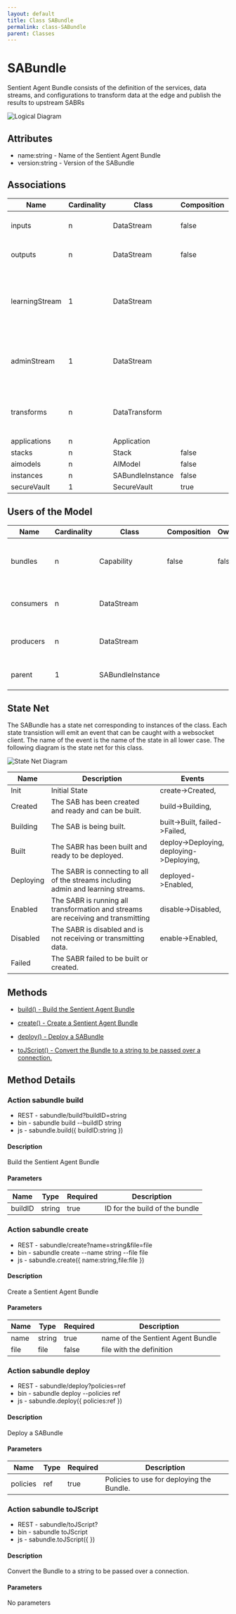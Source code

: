```yaml
---
layout: default
title: Class SABundle
permalink: class-SABundle
parent: Classes
---
```


# SABundle

Sentient Agent Bundle consists of the definition of the services, data streams, and configurations to transform data at the edge and publish the results to upstream SABRs

![Logical Diagram](./logical.png)

## Attributes

* name:string - Name of the Sentient Agent Bundle
* version:string - Version of the SABundle


## Associations

| Name | Cardinality | Class | Composition | Owner | Description |
| --- | --- | --- | --- | --- | --- |
| inputs | n | DataStream | false | false | Input Data Streams for the SABR |
| outputs | n | DataStream | false | false | Output Data Streams for the SABR |
| learningStream | 1 | DataStream |  |  | Learning Corpus Stream receives updates and sends out updates to the aimodel |
| adminStream | 1 | DataStream |  |  | Administration Stream to handle registration of SABRS to Capabilities |
| transforms | n | DataTransform |  |  | Data Transformations run on input data send to output data. |
| applications | n | Application |  |  |  |
| stacks | n | Stack | false | false |  |
| aimodels | n | AIModel | false | false |  |
| instances | n | SABundleInstance | false | true |  |
| secureVault | 1 | SecureVault | true | true |  |



## Users of the Model

| Name | Cardinality | Class | Composition | Owner | Description |
| --- | --- | --- | --- | --- | --- |
| bundles | n | Capability | false | false | SABR Bundles that make up the Capabilities. |
| consumers | n | DataStream |  |  | This is a consumer of the data stream. |
| producers | n | DataStream |  |  | This is a producer of the data stream. |
| parent | 1 | SABundleInstance |  |  | Parent of the SAB Instance |



## State Net
The SABundle has a state net corresponding to instances of the class. Each state transistion will emit an 
event that can be caught with a websocket client. The name of the event is the name of the state in all lower case.
The following diagram is the state net for this class.

![State Net Diagram](./statenet.png)

| Name | Description | Events |
| --- | --- | --- |
| Init | Initial State | create-&gt;Created,  |
| Created | The SAB has been created and ready and can be built. | build-&gt;Building,  |
| Building | The SAB is being built. | built-&gt;Built, failed-&gt;Failed,  |
| Built | The SABR has been built and ready to be deployed. | deploy-&gt;Deploying, deploying-&gt;Deploying,  |
| Deploying | The SABR is connecting to all of the streams including admin and learning streams. | deployed-&gt;Enabled,  |
| Enabled | The SABR is running all transformation and streams are receiving and transmitting | disable-&gt;Disabled,  |
| Disabled | The SABR is disabled and is not receiving or transmitting data. | enable-&gt;Enabled,  |
| Failed | The SABR failed to be built or created. |  |



## Methods

* [build() - Build the Sentient Agent Bundle](#action-build)

* [create() - Create a Sentient Agent Bundle](#action-create)

* [deploy() - Deploy a SABundle](#action-deploy)

* [toJScript() - Convert the Bundle to a string to be passed over a connection.](#action-toJScript)


<h2>Method Details</h2>
    
### Action sabundle build



* REST - sabundle/build?buildID=string
* bin - sabundle build --buildID string
* js - sabundle.build({ buildID:string })

#### Description
Build the Sentient Agent Bundle

#### Parameters

| Name | Type | Required | Description |
|---|---|---|---|
| buildID | string |true | ID for the build of the bundle |




### Action sabundle create



* REST - sabundle/create?name=string&amp;file=file
* bin - sabundle create --name string --file file
* js - sabundle.create({ name:string,file:file })

#### Description
Create a Sentient Agent Bundle

#### Parameters

| Name | Type | Required | Description |
|---|---|---|---|
| name | string |true | name of the Sentient Agent Bundle |
| file | file |false | file with the definition |




### Action sabundle deploy



* REST - sabundle/deploy?policies=ref
* bin - sabundle deploy --policies ref
* js - sabundle.deploy({ policies:ref })

#### Description
Deploy a SABundle

#### Parameters

| Name | Type | Required | Description |
|---|---|---|---|
| policies | ref |true | Policies to use for deploying the Bundle. |




### Action sabundle toJScript



* REST - sabundle/toJScript?
* bin - sabundle toJScript 
* js - sabundle.toJScript({  })

#### Description
Convert the Bundle to a string to be passed over a connection.

#### Parameters

No parameters




